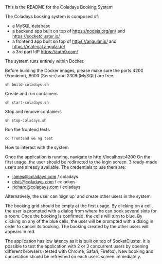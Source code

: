 This is the README for the Coladays Booking System

The Coladays booking system is composed of:
- a MySQL database
- a backend app built on top of https://nodejs.org/en/ and https://socketcluster.io/
- a frontend app built on top of https://angular.io/ and https://material.angular.io/ 
- a 3rd part IdP https://auth0.com/

The system runs entirely within Docker.

Before building the Docker images, please make sure the ports 4200 (Frontend), 8000 (Server) and 3306 (MySQL) are free.
```
sh build-coladays.sh
```

Create and run containers
```
sh start-coladays.sh
```

Stop and remove containers
```
sh stop-coladays.sh
```

Run the frontend tests
```
cd frontend && ng test
```

How to interact with the system

Once the application is running, navigate to http://localhost:4200
On the first usage, the user should be redirected to the login screen. 3 ready-made users are already available. The credentials to use them are:
- james@coladays.com / coladays
- elvis@coladays.com / coladays
- richard@coladays.com / coladays

Alternatively, the user can 'sign up' and create other users in the system

The booking grid should be empty at the first usage. 
By clicking on a cell, the user is prompted with a dialog from where he can book several slots for a room.
Once the booking is confirmed, the cells will turn to blue.
By clicking on any of the blue cells, the user will be prompted with a dialog in order to cancel its booking.
The booking created by the other users will appears in red.

The application has low latency as it is built on top of SocketCluster. 
It is possible to test the application with 2 or 3 concurrent users by opening different browsers (tested with Chrome, Safari, Firefox). 
New booking and cancelation should be refreshed on each users screen immediately.













